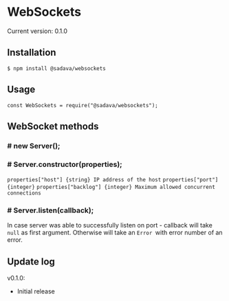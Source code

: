 
# WebSockets

Current version: 0.1.0

## Installation

```
$ npm install @sadava/websockets
```

## Usage

```
const WebSockets = require("@sadava/websockets");
```

## WebSocket methods

### # new Server();

### # Server.constructor(properties);
```properties["host"] {string} IP address of the host```
```properties["port"] {integer}```
```properties["backlog"] {integer} Maximum allowed concurrent connections```

### # Server.listen(callback);

In case server was able to successfully listen on port - callback will take ```null``` as first argument. Otherwise will take an ```Error ```with error number of an error.

## Update log

v0.1.0:
 - Initial release
